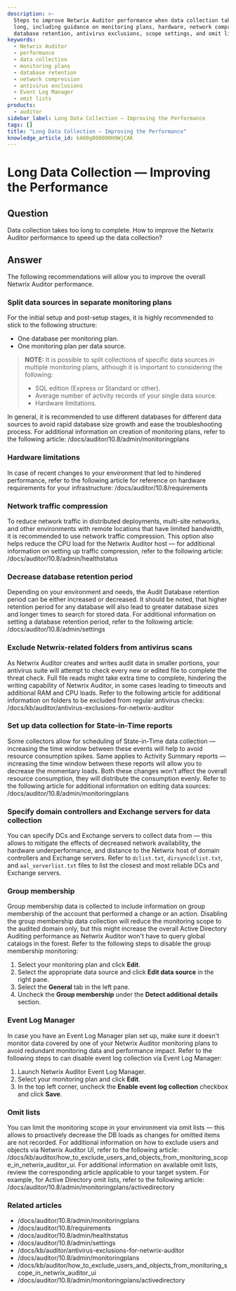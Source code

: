 ```yaml
---
description: >-
  Steps to improve Netwrix Auditor performance when data collection takes too
  long, including guidance on monitoring plans, hardware, network compression,
  database retention, antivirus exclusions, scope settings, and omit lists.
keywords:
  - Netwrix Auditor
  - performance
  - data collection
  - monitoring plans
  - database retention
  - network compression
  - antivirus exclusions
  - Event Log Manager
  - omit lists
products:
  - auditor
sidebar_label: Long Data Collection — Improving the Performance
tags: []
title: "Long Data Collection — Improving the Performance"
knowledge_article_id: kA00g000000H9WjCAK
---
```


# Long Data Collection — Improving the Performance

## Question

Data collection takes too long to complete. How to improve the Netwrix Auditor performance to speed up the data collection?

## Answer

The following recommendations will allow you to improve the overall Netwrix Auditor performance.

### Split data sources in separate monitoring plans

For the initial setup and post-setup stages, it is highly recommended to stick to the following structure:

- One database per monitoring plan.
- One monitoring plan per data source.

> **NOTE:** It is possible to split collections of specific data sources in multiple monitoring plans, although it is important to considering the following:
>
> - SQL edition (Express or Standard or other).
> - Average number of activity records of your single data source.
> - Hardware limitations.

In general, it is recommended to use different databases for different data sources to avoid rapid database size growth and ease the troubleshooting process. For additional information on creation of monitoring plans, refer to the following article: /docs/auditor/10.8/admin/monitoringplans

### Hardware limitations

In case of recent changes to your environment that led to hindered performance, refer to the following article for reference on hardware requirements for your infrastructure: /docs/auditor/10.8/requirements

### Network traffic compression

To reduce network traffic in distributed deployments, multi-site networks, and other environments with remote locations that have limited bandwidth, it is recommended to use network traffic compression. This option also helps reduce the CPU load for the Netwrix Auditor host — for additional information on setting up traffic compression, refer to the following article: /docs/auditor/10.8/admin/healthstatus

### Decrease database retention period

Depending on your environment and needs, the Audit Database retention period can be either increased or decreased. It should be noted, that higher retention period for any database will also lead to greater database sizes and longer times to search for stored data. For additional information on setting a database retention period, refer to the following article: /docs/auditor/10.8/admin/settings

### Exclude Netwrix-related folders from antivirus scans

As Netwrix Auditor creates and writes audit data in smaller portions, your antivirus suite will attempt to check every new or edited file to complete the threat check. Full file reads might take extra time to complete, hindering the writing capability of Netwrix Auditor, in some cases leading to timeouts and additional RAM and CPU loads. Refer to the following article for additional information on folders to be excluded from regular antivirus checks: /docs/kb/auditor/antivirus-exclusions-for-netwrix-auditor

### Set up data collection for State-in-Time reports

Some collectors allow for scheduling of State-in-Time data collection — increasing the time window between these events will help to avoid resource consumption spikes. Same applies to Activity Summary reports — increasing the time window between these reports will allow you to decrease the momentary loads. Both these changes won't affect the overall resource consumption, they will distribute the consumption evenly. Refer to the following article for additional information on editing data sources: /docs/auditor/10.8/admin/monitoringplans

### Specify domain controllers and Exchange servers for data collection

You can specify DCs and Exchange servers to collect data from — this allows to mitigate the effects of decreased network availability, the hardware underperformance, and distance to the Netwrix host of domain controllers and Exchange servers. Refer to `dclist.txt`, `dirsyncdclist.txt`, and `aal_serverlist.txt` files to list the closest and most reliable DCs and Exchange servers.

### Group membership

Group membership data is collected to include information on group membership of the account that performed a change or an action. Disabling the group membership data collection will reduce the monitoring scope to the audited domain only, but this might increase the overall Active Directory Auditing performance as Netwrix Auditor won't have to query global catalogs in the forest. Refer to the following steps to disable the group membership monitoring:

1. Select your monitoring plan and click **Edit**.
2. Select the appropriate data source and click **Edit data source** in the right pane.
3. Select the **General** tab in the left pane.
4. Uncheck the **Group membership** under the **Detect additional details** section.

### Event Log Manager

In case you have an Event Log Manager plan set up, make sure it doesn't monitor data covered by one of your Netwrix Auditor monitoring plans to avoid redundant monitoring data and performance impact. Refer to the following steps to can disable event log collection via Event Log Manager:

1. Launch Netwrix Auditor Event Log Manager.
2. Select your monitoring plan and click **Edit**.
3. In the top left corner, uncheck the **Enable event log collection** checkbox and click **Save**.

### Omit lists

You can limit the monitoring scope in your environment via omit lists — this allows to proactively decrease the DB loads as changes for omitted items are not recorded. For additional information on how to exclude users and objects via Netwrix Auditor UI, refer to the following article: /docs/kb/auditor/how_to_exclude_users_and_objects_from_monitoring_scope_in_netwrix_auditor_ui. For additional information on available omit lists, review the corresponding article applicable to your target system. For example, for Active Directory omit lists, refer to the following article: /docs/auditor/10.8/admin/monitoringplans/activedirectory

### Related articles

- /docs/auditor/10.8/admin/monitoringplans
- /docs/auditor/10.8/requirements
- /docs/auditor/10.8/admin/healthstatus
- /docs/auditor/10.8/admin/settings
- /docs/kb/auditor/antivirus-exclusions-for-netwrix-auditor
- /docs/auditor/10.8/admin/monitoringplans
- /docs/kb/auditor/how_to_exclude_users_and_objects_from_monitoring_scope_in_netwrix_auditor_ui
- /docs/auditor/10.8/admin/monitoringplans/activedirectory
